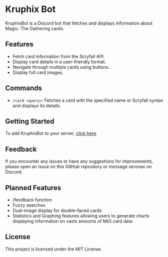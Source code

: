 # Kruphix Bot

KruphixBot is a Discord bot that fetches and displays information about Magic: The Gathering cards.

## Features

- Fetch card information from the Scryfall API.
- Display card details in a user-friendly format.
- Navigate through multiple cards using buttons.
- Display full card images.

## Commands

- `/card <query>`: Fetches a card with the specified name or Scryfall syntax and displays its details.

## Getting Started

To add KruphixBot to your server, [click here](<https://discord.com/api/oauth2/authorize?client_id=1099066463236673626&permissions=277025704960&scope=bot%20applications.commands>).

## Feedback

If you encounter any issues or have any suggestions for improvements, please open an issue on this GitHub repository or message xeronax on Discord.

## Planned Features

- /feedback function
- Fuzzy searches
- Dual-image display for double-faced cards
- Statistics and Graphing features allowing users to generate charts displaying information on vasts amounts of MtG card data

## License

This project is licensed under the MIT License.

